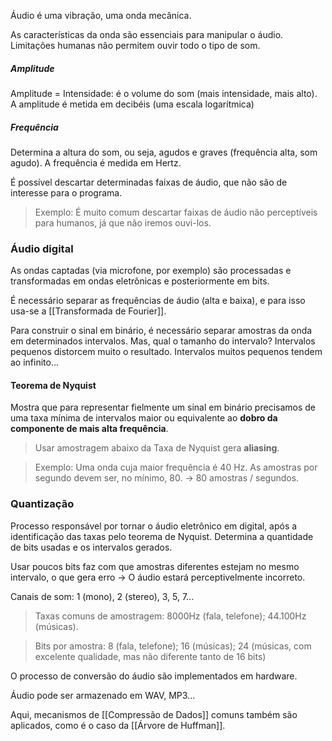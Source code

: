 Áudio é uma vibração, uma onda mecânica.

As características da onda são essenciais para manipular o áudio.
Limitações humanas não permitem ouvir todo o tipo de som.

##### Amplitude
Amplitude = Intensidade: é o volume do som (mais intensidade, mais alto).
A amplitude é metida em decibéis (uma escala logarítmica)

##### Frequência
Determina a altura do som, ou seja, agudos e graves (frequência alta, som agudo).
A frequência é medida em Hertz.

É possível descartar determinadas faixas de áudio, que não são de interesse para o programa. 

>Exemplo: É muito comum descartar faixas de áudio não perceptíveis para humanos, já que não iremos ouvi-los.

### Áudio digital
As ondas captadas (via microfone, por exemplo) são processadas e transformadas em ondas eletrônicas e posteriormente em bits.

É necessário separar as frequências de áudio (alta e baixa), e para isso usa-se a [[Transformada de Fourier]].

Para construir o sinal em binário, é necessário separar amostras da onda em determinados intervalos.
Mas, qual o tamanho do intervalo? Intervalos pequenos distorcem muito o resultado. Intervalos muitos pequenos tendem ao infinito...

#### Teorema de Nyquist
Mostra que para representar fielmente um sinal em binário precisamos de uma taxa mínima de intervalos maior ou equivalente ao **dobro da componente de mais alta frequência**.

> Usar amostragem abaixo da Taxa de Nyquist gera **aliasing**.

> Exemplo: Uma onda cuja maior frequência é 40 Hz. As amostras por segundo devem ser, no mínimo, 80. -> 80 amostras / segundos.


### Quantização
Processo responsável por tornar o áudio eletrônico em digital, após a identificação das taxas pelo teorema de Nyquist.
Determina a quantidade de bits usadas e os intervalos gerados.

Usar poucos bits faz com que amostras diferentes estejam no mesmo intervalo, o que gera erro -> O áudio estará perceptivelmente incorreto.

Canais de som: 1 (mono), 2 (stereo), 3, 5, 7...

> Taxas comuns de amostragem: 8000Hz (fala, telefone); 44.100Hz (músicas).

>Bits por amostra: 8 (fala, telefone); 16 (músicas); 24 (músicas, com excelente qualidade, mas não diferente tanto de 16 bits)


O processo de conversão do áudio são implementados em hardware.

Áudio pode ser armazenado em WAV, MP3...

Aqui, mecanismos de [[Compressão de Dados]] comuns também são aplicados, como é o caso da [[Árvore de Huffman]].




